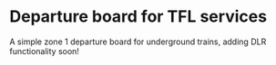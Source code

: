 # Departure board for TFL services
 
A simple zone 1 departure board for underground trains, adding DLR functionality soon! 
